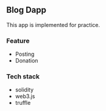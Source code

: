 ## Blog Dapp
This app is implemented for practice.

### Feature
- Posting
- Donation

### Tech stack
- solidity
- web3.js
- truffle